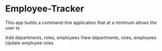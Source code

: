 # Employee-Tracker
This app builds a command-line application that at a minimum allows the user to

Add departments, roles, employees
View departments, roles, employees
Update employee roles